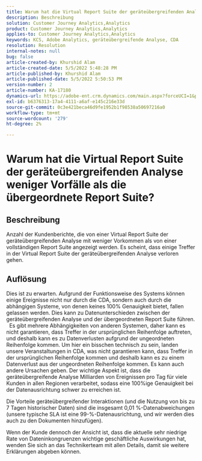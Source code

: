 ```yaml
---
title: Warum hat die Virtual Report Suite der geräteübergreifenden Analyse weniger Vorfälle als die übergeordnete Report Suite?
description: Beschreibung
solution: Customer Journey Analytics,Analytics
product: Customer Journey Analytics,Analytics
applies-to: Customer Journey Analytics,Analytics
keywords: KCS, Adobe Analytics, geräteübergreifende Analyse, CDA
resolution: Resolution
internal-notes: null
bug: false
article-created-by: Khurshid Alam
article-created-date: 5/5/2022 5:48:28 PM
article-published-by: Khurshid Alam
article-published-date: 5/5/2022 5:50:53 PM
version-number: 2
article-number: KA-17180
dynamics-url: https://adobe-ent.crm.dynamics.com/main.aspx?forceUCI=1&pagetype=entityrecord&etn=knowledgearticle&id=d68d7791-9bcc-ec11-a7b5-6045bd00dbbc
exl-id: b6376313-17a4-4111-a6af-e145c216e33d
source-git-commit: 0c3e421beca46d9fe1952b1f98538a50697216a0
workflow-type: tm+mt
source-wordcount: '279'
ht-degree: 2%

---
```


# Warum hat die Virtual Report Suite der geräteübergreifenden Analyse weniger Vorfälle als die übergeordnete Report Suite?

## Beschreibung


Anzahl der Kundenberichte, die von einer Virtual Report Suite der geräteübergreifenden Analyse mit weniger Vorkommen als von einer vollständigen Report Suite angezeigt werden. Es scheint, dass einige Treffer in der Virtual Report Suite der geräteübergreifenden Analyse verloren gehen.


## Auflösung


Dies ist zu erwarten. Aufgrund der Funktionsweise des Systems können einige Ereignisse nicht nur durch die CDA, sondern auch durch die abhängigen Systeme, von denen keines 100% Genauigkeit bietet, fallen gelassen werden. Dies kann zu Datenunterschieden zwischen der geräteübergreifenden Analyse und der übergeordneten Report Suite führen.
 
Es gibt mehrere Abhängigkeiten von anderen Systemen, daher kann es nicht garantieren, dass Treffer in der ursprünglichen Reihenfolge auftreten, und deshalb kann es zu Datenverlusten aufgrund der ungeordneten Reihenfolge kommen. Um hier ein bisschen technisch zu sein, landen unsere Veranstaltungen in CDA, was nicht garantieren kann, dass Treffer in der ursprünglichen Reihenfolge kommen und deshalb kann es zu einem Datenverlust aus der ungeordneten Reihenfolge kommen. Es kann auch andere Ursachen geben. Der wichtige Aspekt ist, dass die geräteübergreifende Analyse Milliarden von Ereignissen pro Tag für viele Kunden in allen Regionen verarbeitet, sodass eine 100%ige Genauigkeit bei der Datenausrichtung schwer zu erreichen ist.

Die Vorteile geräteübergreifender Interaktionen (und die Nutzung von bis zu 7 Tagen historischer Daten) sind die insgesamt 0,01 %-Datenabweichungen (unsere typische SLA ist eine 99-%-Datenausrichtung, und wir werden dies auch zu den Dokumenten hinzufügen).

Wenn der Kunde dennoch der Ansicht ist, dass die aktuelle sehr niedrige Rate von Dateninkongruenzen wichtige geschäftliche Auswirkungen hat, wenden Sie sich an das Technikerteam mit allen Details, damit sie weitere Erklärungen abgeben können.
